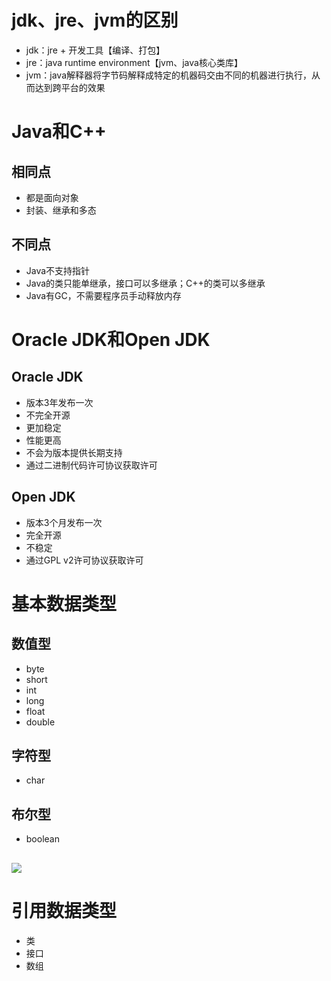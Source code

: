 # jdk、jre、jvm的区别
- jdk：jre + 开发工具【编译、打包】
- jre：java runtime environment【jvm、java核心类库】
- jvm：java解释器将字节码解释成特定的机器码交由不同的机器进行执行，从而达到跨平台的效果
# Java和C++
## 相同点
- 都是面向对象
- 封装、继承和多态
## 不同点
- Java不支持指针
- Java的类只能单继承，接口可以多继承；C++的类可以多继承
- Java有GC，不需要程序员手动释放内存
# Oracle JDK和Open JDK
## Oracle JDK
- 版本3年发布一次
- 不完全开源
- 更加稳定
- 性能更高
- 不会为版本提供长期支持
- 通过二进制代码许可协议获取许可
## Open JDK
- 版本3个月发布一次
- 完全开源
- 不稳定
- 通过GPL v2许可协议获取许可
# 基本数据类型
## 数值型
- byte
- short
- int
- long
- float
- double
## 字符型
- char
## 布尔型
- boolean
##
![](https://p1-jj.byteimg.com/tos-cn-i-t2oaga2asx/gold-user-assets/2020/4/14/171744c434465b69~tplv-t2oaga2asx-jj-mark:3024:0:0:0:q75.awebp)
# 引用数据类型
- 类
- 接口
- 数组